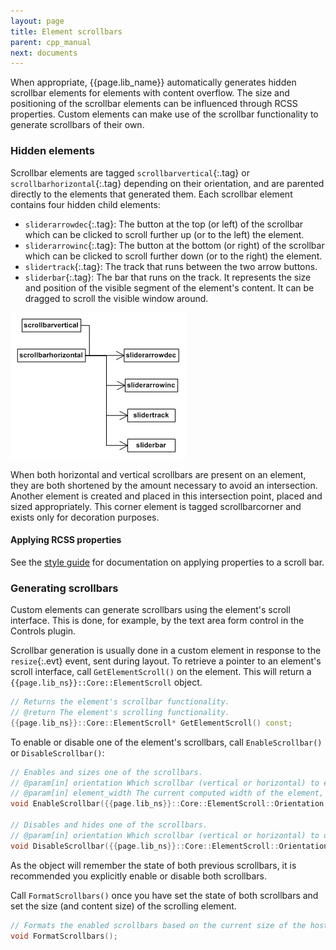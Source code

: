 ```yaml
---
layout: page
title: Element scrollbars
parent: cpp_manual
next: documents
---
```


When appropriate, {{page.lib_name}} automatically generates hidden scrollbar elements for elements with content overflow. The size and positioning of the scrollbar elements can be influenced through RCSS properties. Custom elements can make use of the scrollbar functionality to generate scrollbars of their own.

### Hidden elements

Scrollbar elements are tagged `scrollbarvertical`{:.tag} or `scrollbarhorizontal`{:.tag} depending on their orientation, and are parented directly to the elements that generated them. Each scrollbar element contains four hidden child elements:

* `sliderarrowdec`{:.tag}: The button at the top (or left) of the scrollbar which can be clicked to scroll further up (or to the left) the element.
* `sliderarrowinc`{:.tag}: The button at the bottom (or right) of the scrollbar which can be clicked to scroll further down (or to the right) the element.
* `slidertrack`{:.tag}: The track that runs between the two arrow buttons.
* `sliderbar`{:.tag}: The bar that runs on the track. It represents the size and position of the visible segment of the element's content. It can be dragged to scroll the visible window around. 

![scrollbars_1.gif](scrollbars_1.gif)

When both horizontal and vertical scrollbars are present on an element, they are both shortened by the amount necessary to avoid an intersection. Another element is created and placed in this intersection point, placed and sized appropriately. This corner element is tagged scrollbarcorner and exists only for decoration purposes.

#### Applying RCSS properties

See the [style guide](../style_guide.md) for documentation on applying properties to a scroll bar.

### Generating scrollbars

Custom elements can generate scrollbars using the element's scroll interface. This is done, for example, by the text area form control in the Controls plugin.

Scrollbar generation is usually done in a custom element in response to the `resize`{:.evt} event, sent during layout. To retrieve a pointer to an element's scroll interface, call `GetElementScroll()` on the element. This will return a `{{page.lib_ns}}::Core::ElementScroll` object.

```cpp
// Returns the element's scrollbar functionality.
// @return The element's scrolling functionality.
{{page.lib_ns}}::Core::ElementScroll* GetElementScroll() const;
```

To enable or disable one of the element's scrollbars, call `EnableScrollbar()` or `DisableScrollbar()`:

```cpp
// Enables and sizes one of the scrollbars.
// @param[in] orientation Which scrollbar (vertical or horizontal) to enable.
// @param[in] element_width The current computed width of the element, used only to resolve percentage properties.
void EnableScrollbar({{page.lib_ns}}::Core::ElementScroll::Orientation orientation, float element_width);

// Disables and hides one of the scrollbars.
// @param[in] orientation Which scrollbar (vertical or horizontal) to disable.
void DisableScrollbar({{page.lib_ns}}::Core::ElementScroll::Orientation orientation);
```

As the object will remember the state of both previous scrollbars, it is recommended you explicitly enable or disable both scrollbars.

Call `FormatScrollbars()` once you have set the state of both scrollbars and set the size (and content size) of the scrolling element.

```cpp
// Formats the enabled scrollbars based on the current size of the host element.
void FormatScrollbars();
```
